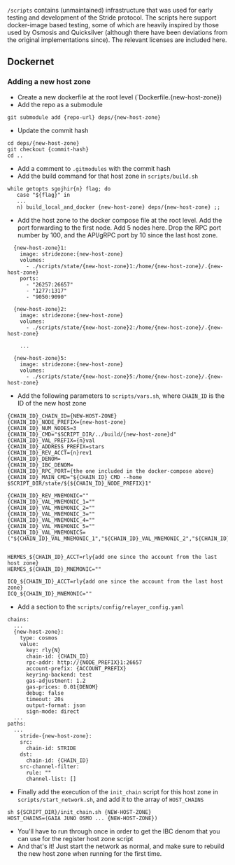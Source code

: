 `/scripts` contains (unmaintained) infrastructure that was used for early testing and development of the Stride protocol. The scripts here support docker-image based testing, some of which are heavily inspired by those used by Osmosis and Quicksilver (although there have been deviations from the original implementations since). The relevant licenses are included here.

## Dockernet
### Adding a new host zone
* Create a new dockerfile at the root level (`Dockerfile.{new-host-zone})
* Add the repo as a submodule
```
git submodule add {repo-url} deps/{new-host-zone}
```
* Update the commit hash
```
cd deps/{new-host-zone}
git checkout {commit-hash}
cd ..
```
* Add a comment to `.gitmodules` with the commit hash
* Add the build command for that host zone in `scripts/build.sh`
```
while getopts sgojhir{n} flag; do
   case "${flag}" in
   ...
   n) build_local_and_docker {new-host-zone} deps/{new-host-zone} ;;  
```
* Add the host zone to the docker compose file at the root level. Add the port forwarding to the first node. Add 5 nodes here. Drop the RPC port number by 100, and the API/gRPC port by 10 since the last host zone.
```
  {new-host-zone}1:
    image: stridezone:{new-host-zone}
    volumes:
      - ./scripts/state/{new-host-zone}1:/home/{new-host-zone}/.{new-host-zone}
    ports:
      - "26257:26657"
      - "1277:1317"
      - "9050:9090"

  {new-host-zone}2:
    image: stridezone:{new-host-zone}
    volumes:
      - ./scripts/state/{new-host-zone}2:/home/{new-host-zone}/.{new-host-zone}

    ...

  {new-host-zone}5:
    image: stridezone:{new-host-zone}
    volumes:
      - ./scripts/state/{new-host-zone}5:/home/{new-host-zone}/.{new-host-zone}
```
* Add the following parameters to `scripts/vars.sh`, where `CHAIN_ID` is the ID of the new host zone
```
{CHAIN_ID}_CHAIN_ID={NEW-HOST-ZONE}
{CHAIN_ID}_NODE_PREFIX={new-host-zone}
{CHAIN_ID}_NUM_NODES=3
{CHAIN_ID}_CMD="$SCRIPT_DIR/../build/{new-host-zone}d"
{CHAIN_ID}_VAL_PREFIX={n}val
{CHAIN_ID}_ADDRESS_PREFIX=stars
{CHAIN_ID}_REV_ACCT={n}rev1
{CHAIN_ID}_DENOM=
{CHAIN_ID}_IBC_DENOM=
{CHAIN_ID}_RPC_PORT={the one included in the docker-compose above}
{CHAIN_ID}_MAIN_CMD="${CHAIN_ID}_CMD --home $SCRIPT_DIR/state/${${CHAIN_ID}_NODE_PREFIX}1"

{CHAIN_ID}_REV_MNEMONIC=""
{CHAIN_ID}_VAL_MNEMONIC_1=""
{CHAIN_ID}_VAL_MNEMONIC_2=""
{CHAIN_ID}_VAL_MNEMONIC_3=""
{CHAIN_ID}_VAL_MNEMONIC_4=""
{CHAIN_ID}_VAL_MNEMONIC_5=""
{CHAIN_ID}_VAL_MNEMONICS=("${CHAIN_ID}_VAL_MNEMONIC_1","${CHAIN_ID}_VAL_MNEMONIC_2","${CHAIN_ID}_VAL_MNEMONIC_3","${CHAIN_ID}_VAL_MNEMONIC_4","${CHAIN_ID}_VAL_MNEMONIC_5")


HERMES_${CHAIN_ID}_ACCT=rly{add one since the account from the last host zone}
HERMES_${CHAIN_ID}_MNEMONIC=""

ICQ_${CHAIN_ID}_ACCT=rly{add one since the account from the last host zone}
ICQ_${CHAIN_ID}_MNEMONIC=""
```
* Add a section to the `scripts/config/relayer_config.yaml`
```
chains:
  ...
  {new-host-zone}:
    type: cosmos
    value:
      key: rly{N}
      chain-id: {CHAIN_ID}
      rpc-addr: http://{NODE_PREFIX}1:26657
      account-prefix: {ACCOUNT_PREFIX}
      keyring-backend: test
      gas-adjustment: 1.2
      gas-prices: 0.01{DENOM}
      debug: false
      timeout: 20s
      output-format: json
      sign-mode: direct
  ...
paths:
  ...
    stride-{new-host-zone}:
    src:
      chain-id: STRIDE
    dst:
      chain-id: {CHAIN_ID}
    src-channel-filter:
      rule: ""
      channel-list: []
```
* Finally add the execution of the `init_chain` script for this host zone in `scripts/start_network.sh`, and add it to the array of `HOST_CHAINS`
```
sh ${SCRIPT_DIR}/init_chain.sh {NEW-HOST-ZONE}
HOST_CHAINS=(GAIA JUNO OSMO ... {NEW-HOST-ZONE})
```
* You'll have to run through once in order to get the IBC denom that you can use for the register host zone script 
* And that's it! Just start the network as normal, and make sure to rebuild the new host zone when running for the first time.  